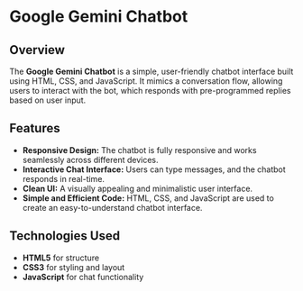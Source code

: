# Google Gemini Chatbot

## Overview

The **Google Gemini Chatbot** is a simple, user-friendly chatbot interface built using HTML, CSS, and JavaScript. It mimics a conversation flow, allowing users to interact with the bot, which responds with pre-programmed replies based on user input.

## Features

- **Responsive Design:** The chatbot is fully responsive and works seamlessly across different devices.
- **Interactive Chat Interface:** Users can type messages, and the chatbot responds in real-time.
- **Clean UI:** A visually appealing and minimalistic user interface.
- **Simple and Efficient Code:** HTML, CSS, and JavaScript are used to create an easy-to-understand chatbot interface.

## Technologies Used

- **HTML5** for structure
- **CSS3** for styling and layout
- **JavaScript** for chat functionality
